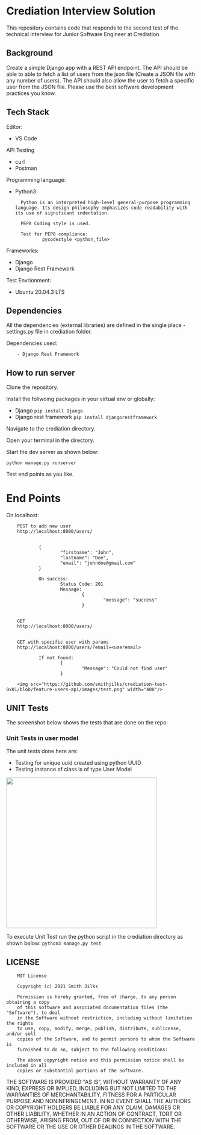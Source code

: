 # Crediation Interview Solution
This repository contains code that responds to the second test of the technical interview for Junior Software Engineer at Crediation

## Background
Create a simple Django app with a REST API endpoint. The API should be able to able to fetch a list of users from the json file (Create a JSON file with any number of users). The API should also allow the user to fetch a specific user from the JSON file. Please use the best software development practices you know.


## Tech Stack
Editor:
- VS Code

API Testing
- curl
- Postman

Programming language: 
- Python3

        Python is an interpreted high-level general-purpose programming language. Its design philosophy emphasizes code readability with its use of significant indentation.
        
        PEP8 Coding style is used.
        
        Test for PEP8 compliance: 
                pycodestyle <python_file>

Frameworks:
- Django
- Django Rest Framework

Test Envrionment: 
 - Ubuntu 20.04.3 LTS

## Dependencies
All the dependencies (external libraries) are defined in the single place - settings.py file in crediation folder.

Dependencies used:
        
        - Django Rest Framework

##


## How to run server

Clone the repository.

Install the follwoing packages in your virtual env or globally:

- Django        ```pip install Django```
- Django rest framework ``` pip install djangorestframework ```

Navigate to the crediation directory.

Open your terminal in the directory.

Start the dev server as shown below:

```python manage.py runserver```

Test end points as you like.

# End Points
On localhost:
        
        POST to add new user
        http://localhost:8000/users/

        
                {
                        "firstname": "John",
                        "lastname": "Doe",
                        "email": "johndoe@gmail.com"
                }

                On success:
                        Status Code: 201
                        Mesaage:
                                {
                                        "message": "success"
                                }


        GET
        http://localhost:8000/users/


        GET with specific user with params
        http://localhost:8000/users/?email=<useremail>

                If not found:
                        {
                                "Message": "Could not find user"
                        }

        <img src="https://github.com/smithjilks/crediation-test-0x01/blob/feature-users-api/images/test.png" width="400"/>

## UNIT Tests
The screenshot below shows the tests that are done on the repo:

### Unit Tests in user model
The unit tests done here are:
- Testing for unique uuid created using python UUID 
- Testing instance of class is of type User Model
<img src="https://github.com/smithjilks/crediation-test-0x01/blob/feature-users-api/images/unit-test.png" width="400"/>

To execute Unit Test run the python script in the crediation directory as shown below:
```python3 manage.py test```


## LICENSE
        MIT License

        Copyright (c) 2021 Smith Jilks

        Permission is hereby granted, free of charge, to any person obtaining a copy
        of this software and associated documentation files (the "Software"), to deal
        in the Software without restriction, including without limitation the rights
        to use, copy, modify, merge, publish, distribute, sublicense, and/or sell
        copies of the Software, and to permit persons to whom the Software is
        furnished to do so, subject to the following conditions:

        The above copyright notice and this permission notice shall be included in all
        copies or substantial portions of the Software.

THE SOFTWARE IS PROVIDED "AS IS", WITHOUT WARRANTY OF ANY KIND, EXPRESS OR
IMPLIED, INCLUDING BUT NOT LIMITED TO THE WARRANTIES OF MERCHANTABILITY,
FITNESS FOR A PARTICULAR PURPOSE AND NONINFRINGEMENT. IN NO EVENT SHALL THE
AUTHORS OR COPYRIGHT HOLDERS BE LIABLE FOR ANY CLAIM, DAMAGES OR OTHER
LIABILITY, WHETHER IN AN ACTION OF CONTRACT, TORT OR OTHERWISE, ARISING FROM,
OUT OF OR IN CONNECTION WITH THE SOFTWARE OR THE USE OR OTHER DEALINGS IN THE
SOFTWARE.